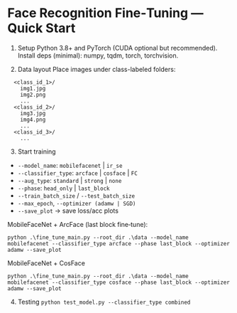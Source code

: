 # Face Recognition Fine‑Tuning — Quick Start

1) Setup
Python 3.8+ and PyTorch (CUDA optional but recommended).
Install deps (minimal): numpy, tqdm, torch, torchvision.

2) Data layout
Place images under class-labeled folders:

```<data_root>/
  <class_id_1>/ 
    img1.jpg
    img2.png
    ...
  <class_id_2>/ 
    img3.jpg
    img4.png
    ...
  <class_id_3>/ 
    ...
```

3) Start training

- `--model_name`: `mobilefacenet` | `ir_se`  
- `--classifier_type`: `arcface` | `cosface` | `FC`  
- `--aug_type`: `standard` | `strong` | `none`  
- `--phase`: `head_only` | `last_block`  
- `--train_batch_size` / `--test_batch_size`  
- `--max_epoch`, `--optimizer (adamw | SGD)`  
- `--save_plot` → save loss/acc plots

MobileFaceNet + ArcFace (last block fine‑tune):
  
```python .\fine_tune_main.py --root_dir .\data --model_name mobilefacenet --classifier_type arcface --phase last_block --optimizer adamw --save_plot```

MobileFaceNet + CosFace
  
```python .\fine_tune_main.py --root_dir .\data --model_name mobilefacenet --classifier_type cosface --phase last_block --optimizer adamw --save_plot```

4) Testing
```python test_model.py --classifier_type combined ```

